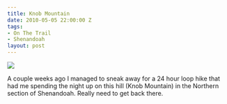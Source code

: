 ```yaml
---
title: Knob Mountain
date: 2010-05-05 22:00:00 Z
tags:
- On The Trail
- Shenandoah
layout: post
---
```

<img src='/images/knobnight.jpg' >

<!--more-->

A couple weeks ago I managed to sneak away for a 24 hour loop hike that had me spending the night up on this hill (Knob Mountain) in the Northern section of Shenandoah. Really need to get back there.


